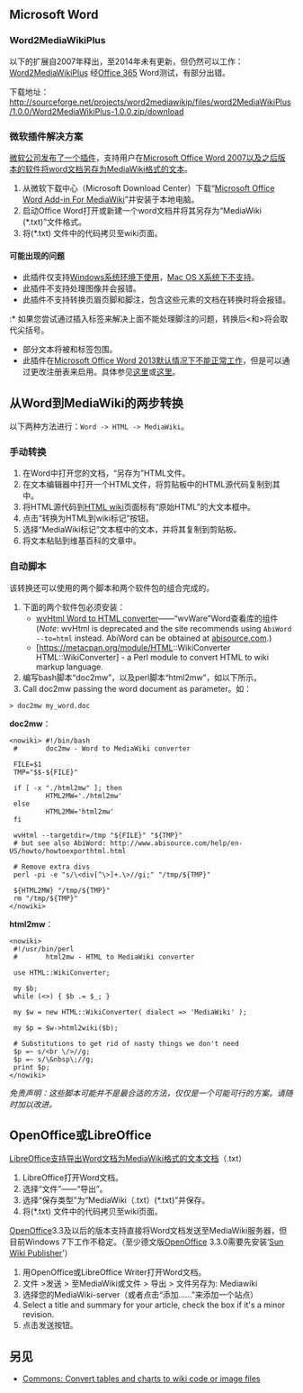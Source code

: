 ## Microsoft Word

### Word2MediaWikiPlus

以下的扩展自2007年释出，至2014年未有更新，但仍然可以工作：
[Word2MediaWikiPlus](http://www.mediawiki.org/wiki/Extension:Word2MediaWikiPlus)
经[Office 365](../Page/Office_365.md "wikilink") Word测试，有部分出错。

下载地址：
<http://sourceforge.net/projects/word2mediawikip/files/word2MediaWikiPlus/1.0.0/Word2MediaWikiPlus-1.0.0.zip/download>

### 微软插件解决方案

[微软公司发布了一个插件](https://zh.wikipedia.org/wiki/微软公司 "wikilink")，支持用户在[Microsoft
Office Word
2007以及之后版本的软件将word文档另存为MediaWiki格式的文本](https://zh.wikipedia.org/wiki/Word "wikilink")。

1.  从微软下载中心（Microsoft Download Center）下载“[Microsoft Office Word Add-in
    For
    MediaWiki](http://www.microsoft.com/downloads/en/details.aspx?FamilyID=8e519637-afb0-4134-a91f-7b0ebea8d933)”并安装于本地电脑。
2.  启动Office Word打开或新建一个word文档并将其另存为“MediaWiki (\*.txt)”文件格式。
3.  将(\*.txt) 文件中的代码拷贝至wiki页面。

#### 可能出现的问题

  - 此插件仅支持[Windows](https://zh.wikipedia.org/wiki/Windows "wikilink")[系统环境下使用](../Page/操作系统.md "wikilink")，[Mac
    OS X系统下不支持](https://zh.wikipedia.org/wiki/Mac_OS_X "wikilink")。
  - 此插件不支持处理图像并会报错。
  - 此插件不支持转换页眉页脚和脚注，包含这些元素的文档在转换时将会报错。

:\* 如果您尝试通过插入<ref>标签来解决上面不能处理脚注的问题，转换后<和>将会取代尖括号。

  - 部分文本将被和标签包围。
  - 此插件在[Microsoft Office Word
    2013默认情况下不能正常工作](https://zh.wikipedia.org/wiki/Microsoft_Office_2013 "wikilink")，但是可以通过更改注册表来启用。具体参见[这里](http://answers.microsoft.com/en-us/office/forum/office_2010-word/using-microsoft-office-word-add-in-for-mediawiki/449726c2-6d08-45e1-919a-4b5082ab4b5b?rtAction=1403289479743)或[这里](http://answers.microsoft.com/en-us/office/forum/office_2013_release-word/word-add-in-for-mediawiki-not-supported-in-word/b8b9c71d-de69-4fe7-900e-00f6fae40556)。

## 从Word到MediaWiki的两步转换

以下两种方法进行：`Word -> HTML -> MediaWiki`。

### 手动转换

1.  在Word中打开您的文档，“另存为”HTML文件。
2.  在文本编辑器中打开一个HTML文件，将剪贴板中的HTML源代码复制到其中。
3.  将HTML源代码到[HTML
    wiki](https://tools.wmflabs.org/magnustools/html2wiki.php)页面标有“原始HTML”的大文本框中。
4.  点击“转换为HTML到wiki标记”按钮。
5.  选择“MediaWiki标记”文本框中的文本，并将其复制到剪贴板。
6.  将文本粘贴到维基百科的文章中。

### 自动脚本

该转换还可以使用的两个脚本和两个软件包的组合完成的。

1.  下面的两个软件包必须安装：
      - [wvHtml Word to HTML
        converter](http://wvware.sourceforge.net/)——“wvWare”Word查看库的组件(*Note*:
        wvHtml is deprecated and the site recommends using `AbiWord
        --to=html` instead. AbiWord can be obtained at
        [abisource.com](http://www.abisource.com/).)
      - \[<https://metacpan.org/module/HTML>::WikiConverter
        HTML::WikiConverter\] - a Perl module to convert HTML to wiki
        markup language.
2.  编写bash脚本“doc2mw”，以及perl脚本“html2mw”，如以下所示。
3.  Call doc2mw passing the word document as parameter。如：

`> doc2mw my_word.doc`

**doc2mw**：

    <nowiki> #!/bin/bash
     #       doc2mw - Word to MediaWiki converter

     FILE=$1
     TMP="$$-${FILE}"

     if [ -x "./html2mw" ]; then
             HTML2MW='./html2mw'
     else
             HTML2MW='html2mw'
     fi

     wvHtml --targetdir=/tmp "${FILE}" "${TMP}"
     # but see also AbiWord: http://www.abisource.com/help/en-US/howto/howtoexporthtml.html

     # Remove extra divs
     perl -pi -e "s/\<div[^\>]+.\>//gi;" "/tmp/${TMP}"

     ${HTML2MW} "/tmp/${TMP}"
     rm "/tmp/${TMP}"
    </nowiki>

**html2mw**：

    <nowiki>
     #!/usr/bin/perl
     #       html2mw - HTML to MediaWiki converter

     use HTML::WikiConverter;

     my $b;
     while (<>) { $b .= $_; }

     my $w = new HTML::WikiConverter( dialect => 'MediaWiki' );

     my $p = $w->html2wiki($b);

     # Substitutions to get rid of nasty things we don't need
     $p =~ s/<br \/>//g;
     $p =~ s/\&nbsp\;//g;
     print $p;
    </nowiki>

<i>免责声明：这些脚本可能并不是最合适的方法，仅仅是一个可能可行的方案。请随时加以改进。</i>

## OpenOffice或LibreOffice

[LibreOffice支持导出Word文档为MediaWiki格式的文本文档](https://zh.wikipedia.org/wiki/LibreOffice "wikilink")（.txt）

1.  LibreOffice打开Word文档。
2.  选择“文件”——“导出”。
3.  选择“保存类型”为“MediaWiki（.txt）(\*.txt)”并保存。
4.  将(\*.txt) 文件中的代码拷贝至wiki页面。

[OpenOffice](../Page/OpenOffice.org_Writer.md "wikilink")3.3及以后的版本支持直接将Word文档发送至MediaWiki服务器，但目前Windows
7下工作不稳定。（至少德文版[OpenOffice](https://zh.wikipedia.org/wiki/OpenOffice "wikilink")
3.3.0需要先安装‘[Sun Wiki
Publisher](http://extensions.services.openoffice.org/de/project/wikipublisher)’）

1.  用OpenOffice或LibreOffice Writer打开Word文档。
2.  文件 \>发送 \> 至MediaWiki或文件 \> 导出 \> 文件另存为: Mediawiki
3.  选择您的MediaWiki-server（或者点击“添加……”来添加一个站点）
4.  Select a title and summary for your article, check the box if it's a
    minor revision.
5.  点击发送按钮。

## 另见

  - [Commons: Convert tables and charts to wiki code or image
    files](https://zh.wikipedia.org/wiki/commons:Commons:Convert_tables_and_charts_to_wiki_code_or_image_files "wikilink")